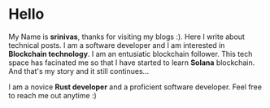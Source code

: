 # Hello

My Name is **srinivas**, thanks for visiting my blogs :). Here I write about technical posts. I am a software developer and I am interested in **Blockchain technology**. I am an entusiatic blockchain follower. This tech space has facinated me so that I have started to learn **Solana** blockchain. And that's my story and it still continues...

I am a novice **Rust developer** and a proficient software developer. Feel free to reach me out anytime :) 



